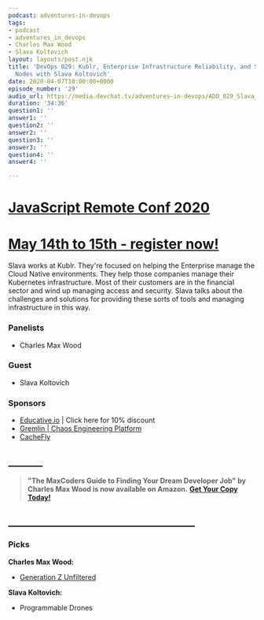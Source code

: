 ```yaml
---
podcast: adventures-in-devops
tags:
- podcast
- adventures_in_devops
- Charles Max Wood
- Slava Koltovich
layout: layouts/post.njk
title: 'DevOps 029: Kublr, Enterprise Infrastructure Reliability, and Self-Healing
  Nodes with Slava Koltovich'
date: 2020-04-07T10:00:00+0000
episode_number: '29'
audio_url: https://media.devchat.tv/adventures-in-devops/ADO_029_Slava_Koltoich.mp3
duration: '34:36'
question1: ''
answer1: ''
question2: ''
answer2: ''
question3: ''
answer3: ''
question4: ''
answer4: ''

---
```

# [JavaScript Remote Conf 2020](https://devchat.tv/conferences/javascript-remote-2020/ "JavaScript Remote Conf 2020")

# [May 14th to 15th - register now!](https://devchat.tv/conferences/javascript-remote-2020/ "JavaScript Remote Conf 2020")

Slava works at Kublr. They're focused on helping the Enterprise manage the Cloud Native environments. They help those companies manage their Kubernetes infrastructure. Most of their customers are in the financial sector and wind up managing access and security. Slava talks about the challenges and solutions for providing these sorts of tools and managing infrastructure in this way.

### **Panelists**

* Charles Max Wood

### **Guest**

* Slava Koltovich

### **Sponsors**

* [Educative.io](http://educative.io/) | Click here for 10% discount
* [Gremlin | Chaos Engineering Platform](https://www.gremlin.com/?utm_source=adevchattv&utm_medium=banner&utm_campaign=2021_q1_adventures_in_devops)
* [CacheFly](https://www.cachefly.com/)

## **_______**

> **"The MaxCoders Guide to Finding Your Dream Developer Job" by Charles Max Wood is now available on Amazon.** [**Get Your Copy Today!**](https://www.amazon.com/gp/product/B081MBL5C9/ref=as_li_ss_tl?ie=UTF8&linkCode=sl1&tag=devchattv-20&linkId=9d61363241636e2546ef46abba198746&language=en_US)

## **______________________________________**

### **Picks**

**Charles Max Wood:**

* [Generation Z Unfiltered](https://www.generationzunfiltered.com/)

**Slava Koltovich:**

* Programmable Drones